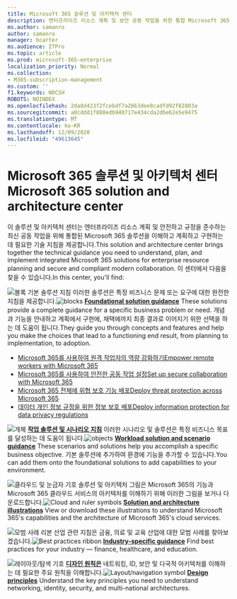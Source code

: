 ```yaml
---
title: Microsoft 365 솔루션 및 아키텍처 센터
description: 엔터프라이즈 리소스 계획 및 보안 공동 작업을 위한 통합 Microsoft 365 솔루션을 이해하고 계획하고 구현하기 위한 기술 지침입니다.
ms.author: samanro
author: samanro
manager: bcarter
ms.audience: ITPro
ms.topic: article
ms.prod: microsoft-365-enterprise
localization_priority: Normal
ms.collection:
- M365-subscription-management
ms.custom: ''
f1.keywords: NOCSH
ROBOTS: NOINDEX
ms.openlocfilehash: 2da8d423f2fcebdf7a2663dee8cadfd92f82803a
ms.sourcegitcommit: a0cddd1f888edb940717e434cda2dbe62e5e9475
ms.translationtype: MT
ms.contentlocale: ko-KR
ms.lasthandoff: 12/09/2020
ms.locfileid: "49613645"
---
```

# <a name="microsoft-365-solution-and-architecture-center"></a><span data-ttu-id="1c66c-103">Microsoft 365 솔루션 및 아키텍처 센터</span><span class="sxs-lookup"><span data-stu-id="1c66c-103">Microsoft 365 solution and architecture center</span></span>

<span data-ttu-id="1c66c-104">이 솔루션 및 아키텍처 센터는 엔터프라이즈 리소스 계획 및 안전하고 규정을 준수하는 최신 공동 작업을 위해 통합된 Microsoft 365 솔루션을 이해하고 계획하고 구현하는 데 필요한 기술 지침을 제공합니다.</span><span class="sxs-lookup"><span data-stu-id="1c66c-104">This solution and architecture center brings together the technical guidance you need to understand, plan, and implement integrated Microsoft 365 solutions for enterprise resource planning and secure and compliant modern collaboration.</span></span> <span data-ttu-id="1c66c-105">이 센터에서 다음을 찾을 수 있습니다.</span><span class="sxs-lookup"><span data-stu-id="1c66c-105">In this center, you'll find:</span></span>

<span data-ttu-id="1c66c-106">![블록 기본 솔루션 지침 이러한 솔루션은 특정 비즈니스 문제 또는 요구에 대한 완전한 ](https://docs.microsoft.com/office/media/icons/blocks-blue.png) **[](foundation-solutions-overview.md)** 지침을 제공합니다.</span><span class="sxs-lookup"><span data-stu-id="1c66c-106">![blocks](https://docs.microsoft.com/office/media/icons/blocks-blue.png) **[Foundational solution guidance](foundation-solutions-overview.md)**  These solutions provide a complete guidance for a specific business problem or need.</span></span> <span data-ttu-id="1c66c-107">개념과 기능을 안내하고 계획에서 구현에, 채택에까지 최종 결과로 이어지기 위한 선택을 하는 데 도움이 됩니다.</span><span class="sxs-lookup"><span data-stu-id="1c66c-107">They guide you through concepts and features and help you make the choices that lead to a functioning end result, from planning to implementation, to adoption.</span></span> 

- [<span data-ttu-id="1c66c-108">Microsoft 365를 사용하여 원격 작업자의 역량 강화하기</span><span class="sxs-lookup"><span data-stu-id="1c66c-108">Empower remote workers with Microsoft 365</span></span>](empower-people-to-work-remotely.md)
- [<span data-ttu-id="1c66c-109">Microsoft 365를 사용하여 안전한 공동 작업 설정</span><span class="sxs-lookup"><span data-stu-id="1c66c-109">Set up secure collaboration with Microsoft 365</span></span>](setup-secure-collaboration-with-teams.md)
- [<span data-ttu-id="1c66c-110">Microsoft 365 전체에 위협 보호 기능 배포</span><span class="sxs-lookup"><span data-stu-id="1c66c-110">Deploy threat protection across Microsoft 365</span></span>](deploy-threat-protection.md)
- [<span data-ttu-id="1c66c-111">데이터 개인 정보 규정을 위한 정보 보호 배포</span><span class="sxs-lookup"><span data-stu-id="1c66c-111">Deploy information protection for data privacy regulations</span></span>](information-protection-deploy.md)

<span data-ttu-id="1c66c-112">![개체 ](https://docs.microsoft.com/office/media/icons/objects-blue.png) **[작업 솔루션 및 시나리오 지침](workload-solutions-scenarios-overview.md)**  이러한 시나리오 및 솔루션은 특정 비즈니스 목표를 달성하는 데 도움이 됩니다.</span><span class="sxs-lookup"><span data-stu-id="1c66c-112">![objects](https://docs.microsoft.com/office/media/icons/objects-blue.png) **[Workload solution and scenario guidance](workload-solutions-scenarios-overview.md)**  These scenarios and solutions help you accomplish a specific business objective.</span></span> <span data-ttu-id="1c66c-113">기본 솔루션에 추가하여 환경에 기능을 추가할 수 있습니다.</span><span class="sxs-lookup"><span data-stu-id="1c66c-113">You can add them onto the foundational solutions to add capabilities to your environment.</span></span>

<span data-ttu-id="1c66c-114">![클라우드 및 눈금자 기호 솔루션 및 아키텍처 그림은 ](https://docs.microsoft.com/office/media/icons/cloud-architecture2.png) **[](productivity-illustrations.md)** Microsoft 365의 기능과 Microsoft 365 클라우드 서비스의 아키텍처를 이해하기 위해 이러한 그림을 보거나 다운로드합니다.</span><span class="sxs-lookup"><span data-stu-id="1c66c-114">![Cloud and ruler symbols](https://docs.microsoft.com/office/media/icons/cloud-architecture2.png) **[Solution and architecture illustrations](productivity-illustrations.md)**  View or download these illustrations to understand Microsoft 365's capabilities and the architecture of Microsoft 365's cloud services.</span></span>

<span data-ttu-id="1c66c-115">![모범 사례 리본 산업 관련 지침은 금융, 의료 및 교육 산업에 대한 모범 ](https://docs.microsoft.com/office/media/icons/best-practices-blue.png) **[](industry-specific-guidance-overview.md)** 사례를 찾아보겠습니다.</span><span class="sxs-lookup"><span data-stu-id="1c66c-115">![Best practices ribbon](https://docs.microsoft.com/office/media/icons/best-practices-blue.png) **[Industry-specific guidance](industry-specific-guidance-overview.md)**  Find best practices for your industry — finance, healthcare, and education.</span></span>

<span data-ttu-id="1c66c-116">![레이아웃/탐색 기호 ](https://docs.microsoft.com/office/media/icons/layout-navigation-blue.png) **[디자인 원칙은](design-principles.md)**  네트워킹, ID, 보안 및 다국적 아키텍처를 이해하는 데 필요한 주요 원칙을 이해합니다.</span><span class="sxs-lookup"><span data-stu-id="1c66c-116">![Layout/navigation symbol](https://docs.microsoft.com/office/media/icons/layout-navigation-blue.png) **[Design principles](design-principles.md)**  Understand the key principles you need to understand networking, identity, security, and multi-national architectures.</span></span>

